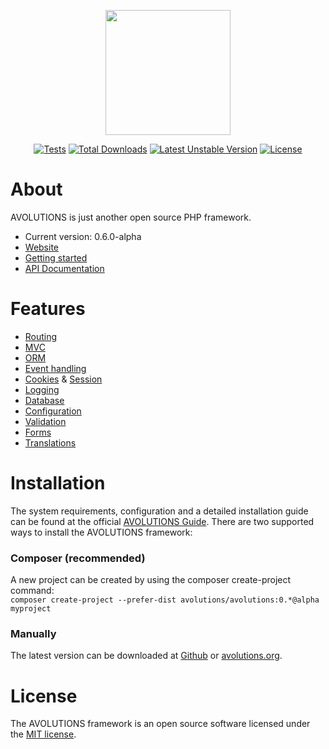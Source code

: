 <p align="center"><img src="http://avolutions.org/image/logo.png" width="200"></p>

<p align="center">
  <a href="https://github.com/avolutions/avolutions/actions"><img src="https://github.com/avolutions/avolutions/workflows/Tests/badge.svg" alt="Tests"></a>  
  <a href="https://packagist.org/packages/avolutions/avolutions"><img src="https://poser.pugx.org/avolutions/avolutions/downloads.svg" alt="Total Downloads"></a>  
  <a href="https://packagist.org/packages/avolutions/avolutions"><img src="https://poser.pugx.org/avolutions/avolutions/v/unstable.svg" alt="Latest Unstable Version"></a>
  <a href="https://packagist.org/packages/avolutions/avolutions"><img src="https://poser.pugx.org/avolutions/avolutions/license.svg" alt="License"></a>
</p>

# About
AVOLUTIONS is just another open source PHP framework. 

* Current version: 0.6.0-alpha
* [Website](https://avolutions.org)
* [Getting started](https://avolutions.org/guide)
* [API Documentation](https://avolutions.org/api)

# Features
* [Routing](https://avolutions.org/guide/routing)
* [MVC](https://avolutions.org/guide/view)
* [ORM](https://avolutions.org/guide/model)
* [Event handling](https://avolutions.org/guide/events)
* [Cookies](https://avolutions.org/guide/cookie) & [Session](https://avolutions.org/guide/session)
* [Logging](https://avolutions.org/guide/logging)
* [Database](https://avolutions.org/guide/query)
* [Configuration](https://avolutions.org/guide/config)
* [Validation](https://avolutions.org/guide/validation)
* [Forms](https://avolutions.org/guide/form)
* [Translations](https://avolutions.org/guide/translation)

# Installation
The system requirements, configuration and a detailed installation guide can be found at the official [AVOLUTIONS Guide](http://avolutions.org/guide/installation).
There are two supported ways to install the AVOLUTIONS framework:

### Composer (recommended)
A new project can be created by using the composer create-project command:  
```composer create-project --prefer-dist avolutions/avolutions:0.*@alpha myproject```

### Manually
The latest version can be downloaded at [Github](https://github.com/avolutions/avolutions/archive/v0.6.0-alpha.zip) or [avolutions.org](http://avolutions.org/download/avolutions-0.5.0-alpha.zip).

# License
The AVOLUTIONS framework is an open source software licensed under the [MIT license](https://github.com/avolutions/avolutions/blob/master/LICENSE).
